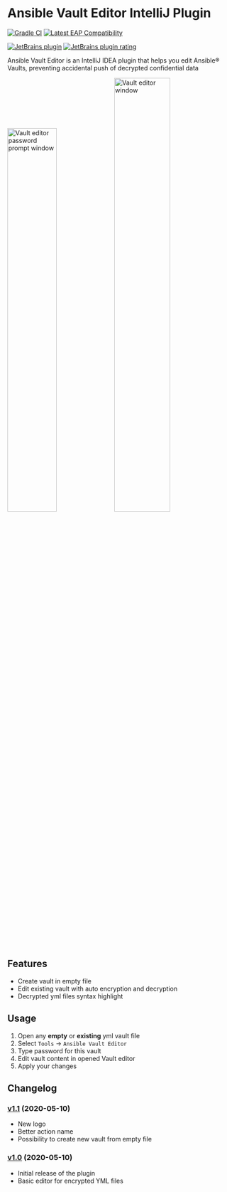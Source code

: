 # Ansible Vault Editor IntelliJ Plugin
[![Gradle CI](https://github.com/sadv1r/ansible-vault-editor-idea-plugin/workflows/Gradle%20CI/badge.svg?branch=master)](https://github.com/sadv1r/ansible-vault-editor-idea-plugin/actions?query=workflow%3A%22Gradle+CI%22)
[![Latest EAP Compatibility](https://github.com/sadv1r/ansible-vault-editor-idea-plugin/workflows/Latest%20EAP%20Compatibility/badge.svg?branch=master)](https://github.com/sadv1r/ansible-vault-editor-idea-plugin/actions?query=workflow%3A%22Latest+EAP+Compatibility%22)

[![JetBrains plugin](https://img.shields.io/jetbrains/plugin/v/14278-ansible-vault-editor?label=version)](https://plugins.jetbrains.com/plugin/14278-ansible-vault-editor)
[![JetBrains plugin rating](https://img.shields.io/jetbrains/plugin/r/rating/14278-ansible-vault-editor)](https://plugins.jetbrains.com/plugin/14278-ansible-vault-editor/reviews)


Ansible Vault Editor is an IntelliJ IDEA plugin that helps you edit Ansible® Vaults, preventing accidental push of decrypted confidential data

<img src="https://i.ibb.co/GM8R0MV/ansible-editor-idea-plugin-password-pompt.png" alt="Vault editor password prompt window" width="47%"/> <img src="https://i.ibb.co/JyrV9dv/ansible-editor-idea-plugin-editor.png" alt="Vault editor window" width="50%"/>


Features
--------

* Create vault in empty file
* Edit existing vault with auto encryption and decryption
* Decrypted yml files syntax highlight


Usage
-----

1. Open any **empty** or **existing** yml vault file
2. Select `Tools` -> `Ansible Vault Editor`
3. Type password for this vault
4. Edit vault content in opened Vault editor
5. Apply your changes


Changelog
---------

### [v1.1](https://github.com/sadv1r/ansible-vault-editor-idea-plugin/tree/v1.1) (2020-05-10)

* New logo
* Better action name
* Possibility to create new vault from empty file

### [v1.0](https://github.com/sadv1r/ansible-vault-editor-idea-plugin/tree/v1.0) (2020-05-10)

* Initial release of the plugin
* Basic editor for encrypted YML files
